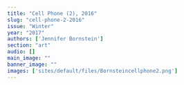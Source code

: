 ```yaml
---
title: "Cell Phone (2), 2016"
slug: "cell-phone-2-2016"
issue: "Winter"
year: "2017"
authors: ['Jennifer Bornstein']
section: "art"
audio: []
main_image: ""
banner_image: ""
images: ['sites/default/files/Bornsteincellphone2.png']
---
```

